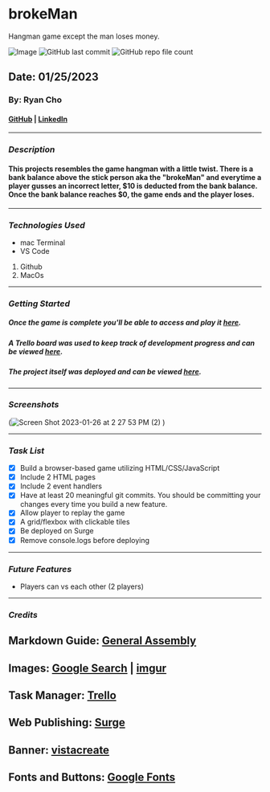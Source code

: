 # brokeMan
Hangman game except the man loses money.

![Image](https://i.imgur.com/2yNRmfq.png)
![GitHub last commit](https://img.shields.io/github/last-commit/notryancho/brokeMan)
![GitHub repo file count](https://img.shields.io/github/directory-file-count/notryancho/brokeMan)

## Date: 01/25/2023

### By: Ryan Cho

#### [GitHub](https://github.com/notryancho) | [LinkedIn](https://www.linkedin.com/in/ryan-wongene-cho/)

---

### **_Description_**

#### This projects resembles the game hangman with a little twist. There is a bank balance above the stick person aka the "brokeMan" and everytime a player gusses an incorrect letter, $10 is deducted from the bank balance. Once the bank balance reaches $0, the game ends and the player loses. 

---

### **_Technologies Used_**

-   mac Terminal
-   VS Code
1. Github
2. MacOs

---

### **_Getting Started_**

##### Once the game is complete you'll be able to access and play it [here](https://brokeman-game.surge.sh/index.html).

##### A Trello board was used to keep track of development progress and can be viewed [here](https://trello.com/b/SO3WyCs3/brokeman).

##### The project itself was deployed and can be viewed [here](https://github.com/notryancho/brokeMan#brokeman).

---

### **_Screenshots_**
(![Screen Shot 2023-01-26 at 2 27 53 PM (2)](https://user-images.githubusercontent.com/122249655/214931848-7bab959b-0e1f-41b2-8c39-0f4a578c7b1a.png)
)

---

### **_Task List_**

-   [x] Build a browser-based game utilizing HTML/CSS/JavaScript
-   [x] Include 2 HTML pages
-   [x] Include 2 event handlers
-   [x] Have at least 20 meaningful git commits. You should be committing your changes every time you build a new feature.
-   [x] Allow player to replay the game
-   [x] A grid/flexbox with clickable tiles
-   [x] Be deployed on Surge
-   [x] Remove console.logs before deploying

---

### **_Future Features_**

-   Players can vs each other (2 players)

---

### **_Credits_**

## Markdown Guide: [General Assembly](https://github.com/notryancho/u1_hw_markdown)

## Images: [Google Search](https://google.com) | [imgur](https://imgur.com)

## Task Manager: [Trello](https://trello.com/)

## Web Publishing: [Surge](https://surge.sh)

## Banner: [vistacreate](https://create.vista.com/templates/web-banner/)

## Fonts and Buttons: [Google Fonts](https://fonts.google.com/)